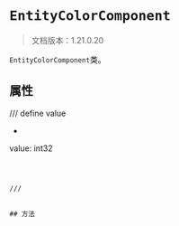 # `EntityColorComponent`

> 文档版本：1.21.0.20

`EntityColorComponent`类。

## 属性

/// define
value

- ```js
value: int32
```



///


## 方法
